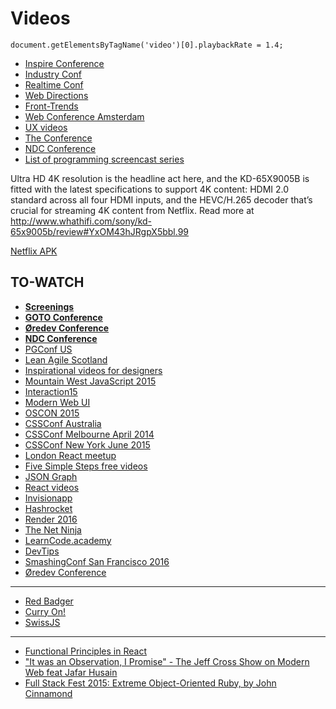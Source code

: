 # Videos

```
document.getElementsByTagName('video')[0].playbackRate = 1.4;
```

* [Inspire Conference](https://vimeo.com/whoooz/videos)
* [Industry Conf](https://vimeo.com/industryconf/videos)
* [Realtime Conf](https://vimeo.com/channels/realtimeconf)
* [Web Directions](http://www.webdirections.org/videos/)
* [Front-Trends](https://vimeo.com/fronttrends/videos)
* [Web Conference Amsterdam](https://vimeo.com/webconferences/videos)
* [UX videos](http://www.mysliderule.com/learning-paths/user-experience-design/learn/)
* [The Conference](http://videos.theconf.se/)
* [NDC Conference](https://vimeo.com/ndcoslo)
* [List of programming screencast series](http://devblog.avdi.org/2013/06/21/a-list-of-programming-screencast-series/)

Ultra HD 4K resolution is the headline act here, and the KD-65X9005B is fitted with the latest specifications to support 4K content: HDMI 2.0 standard across all four HDMI inputs, and the HEVC/H.265 decoder that’s crucial for streaming 4K content from Netflix.
Read more at http://www.whathifi.com/sony/kd-65x9005b/review#YxOM43hJRgpX5bbl.99

[Netflix APK](https://www.apkmirror.com/apk/netflix-inc/netflix-for-android-tv/netflix-android-tv-2-4-1-build-1035-android-apk-download/)

## TO-WATCH

* [**Screenings**](http://screenings.io/)
* [**GOTO Conference**](https://www.youtube.com/watch?v=ZnIiFWD7yUw)
* [**Øredev Conference**](https://vimeo.com/user4280938/videos)
* [**NDC Conference**](https://vimeo.com/ndcconferences/videos)
* [PGConf US](https://www.youtube.com/channel/UCsJkVvxwoM7R9oRbzvUhbPQ/videos)
* [Lean Agile Scotland](https://vimeo.com/leanagilescotland/videos)
* [Inspirational videos for designers](http://thenuschool.com/inspirational-videos-for-designers-the-full-collection/)
* [Mountain West JavaScript 2015](http://confreaks.tv/events/mwjs2015)
* [Interaction15](http://interaction15.ixda.org/videos/)
* [Modern Web UI](https://www.youtube.com/channel/UCYiM-C6AQib2RrUL0SetYXw/videos)
* [OSCON 2015](https://www.youtube.com/playlist?list=PL055Epbe6d5YhDchEvY3O4nIuSLYyrx7K&imm_mid=0d5b8b&cmp=em-prog-na-na-newsltr_20150725)
* [CSSConf Australia](https://www.youtube.com/channel/UCaitlwoIzU4HIkkRgmpDO8w/videos)
* [CSSConf Melbourne April 2014](http://2014.cssconf.com.au/news/videos/)
* [CSSConf New York June 2015](https://2015.cssconf.com/#videos)
* [London React meetup](http://red-badger.com/blog/2015/07/08/london-react-meetup-june-2015/)
* [Five Simple Steps free videos](http://www.fivesimplesteps.com/collections/all-videos)
* [JSON Graph](http://applicative.acm.org/speaker-JafarHusain.html)
* [React videos](http://codewinds.com/blog/2015-05-29-jsconf-reactjs.html)
* [Invisionapp](http://blog.invisionapp.com/category/video/)
* [Hashrocket](https://www.youtube.com/user/Hashrocket/videos)
* [Render 2016](https://vimeo.com/166790294)
* [The Net Ninja](https://www.youtube.com/channel/UCW5YeuERMmlnqo4oq8vwUpg/videos)
* [LearnCode.academy](https://www.youtube.com/user/learncodeacademy/videos)
* [DevTips](https://www.youtube.com/user/DevTipsForDesigners/playlists)
* [SmashingConf San Francisco 2016](https://vimeo.com/163510673)
* [Øredev Conference](https://vimeo.com/168627375)

---

* [Red Badger](https://www.youtube.com/channel/UCHlIVrJki1BxwKe7NtFYZRg/videos)
* [Curry On!](https://www.youtube.com/channel/UC-WICcSW1k3HsScuXxDrp0w/videos)
* [SwissJS](https://www.youtube.com/channel/UCazY0-FMbyK5xwn-lFbfkpw/videos)

---

* [Functional Principles in React](https://www.youtube.com/watch?v=1uRC3hmKQnM&app=desktop)
* ["It was an Observation, I Promise" - The Jeff Cross Show on Modern Web feat Jafar Husain](https://www.youtube.com/watch?v=XhVyrAFed58)
* [Full Stack Fest 2015: Extreme Object-Oriented Ruby, by John Cinnamond](https://www.youtube.com/watch?v=FDs-sSxo2iY)